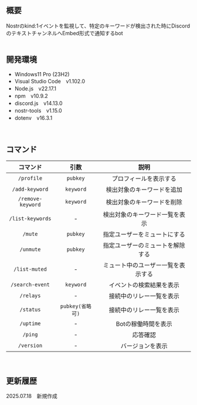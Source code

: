 ## 概要
Nostrのkind:1イベントを監視して、特定のキーワードが検出された時にDiscordのテキストチャンネルへEmbed形式で通知するbot<br>
<br>

## 開発環境
- Windows11 Pro (23H2)
- Visual Studio Code　v1.102.0
- Node.js　v22.17.1
- npm　v10.9.2
- discord.js　v14.13.0
- nostr-tools　v1.15.0
- dotenv　v16.3.1
<br>

## コマンド
|コマンド|引数|説明|
:-:|:-:|:-:
|`/profile`|`pubkey`|プロフィールを表示する|
|`/add-keyword`|`keyword`|検出対象のキーワードを追加|
|`/remove-keyword`|`keyword`|検出対象のキーワードを削除|
|`/list-keywords`|-|検出対象のキーワード一覧を表示|
|`/mute`|`pubkey`|指定ユーザーをミュートにする|
|`/unmute`|`pubkey`|指定ユーザーのミュートを解除する|
|`/list-muted`|-|ミュート中のユーザー一覧を表示する|
|`/search-event`|`keyword`|イベントの検索結果を表示|
|`/relays`|-|接続中のリレー一覧を表示|
|`/status`|`pubkey(省略可)`|接続中のリレー一覧を表示|
|`/uptime`|-|Botの稼働時間を表示|
|`/ping`|-|応答確認|
|`/version`|-|バージョンを表示|
<br>

## 更新履歴
2025.07.18　新規作成
